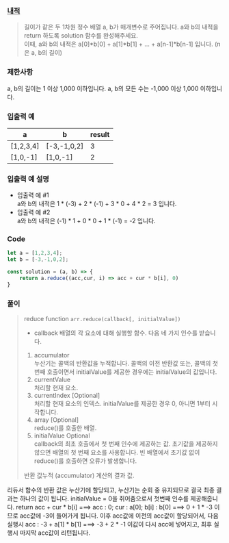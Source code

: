
### [내적](https://school.programmers.co.kr/learn/courses/30/lessons/70128?language=javascript)
> 길이가 같은 두 1차원 정수 배열 a, b가 매개변수로 주어집니다. a와 b의 내적을 return 하도록 solution 함수를 완성해주세요. <br/>
> 이때, a와 b의 내적은 a[0]*b[0] + a[1]*b[1] + ... + a[n-1]*b[n-1] 입니다. (n은 a, b의 길이)

### 제한사항
a, b의 길이는 1 이상 1,000 이하입니다.
    a, b의 모든 수는 -1,000 이상 1,000 이하입니다.

### 입출력 예
| a                                     | b                           | result |
|---------------------------------------|-----------------------------|--------|
| [1,2,3,4]                             | [-3,-1,0,2]                 | 3      |
| [1,0,-1]                              | [1,0,-1]                    | 2      |


### 입출력 예 설명


- 입출력 예 #1<br/>
a와 b의 내적은 1 * (-3) + 2 * (-1) + 3 * 0 + 4 * 2 = 3 입니다.
- 입출력 예 #2<br/>
a와 b의 내적은 (-1) * 1 + 0 * 0 + 1 * (-1) = -2 입니다.

### Code
``` javascript
let a = [1,2,3,4];
let b = [-3,-1,0,2];

const solution = (a, b) => {
    return a.reduce((acc,cur, i) => acc + cur * b[i], 0)
}
```



### 풀이

> reduce function
  ```arr.reduce(callback[, initialValue])```
>  - callback
> 배열의 각 요소에 대해 실행할 함수. 다음 네 가지 인수를 받습니다.
> 1. accumulator <br/>
> 누산기는 콜백의 반환값을 누적합니다. 콜백의 이전 반환값 또는, 콜백의 첫 번째 호출이면서 initialValue를 제공한 경우에는 initialValue의 값입니다.
> 2. currentValue <br/>
> 처리할 현재 요소.
> 3. currentIndex [Optional] <br/>
> 처리할 현재 요소의 인덱스. initialValue를 제공한 경우 0, 아니면 1부터 시작합니다.
> 4. array [Optional] <br/>
> reduce()를 호출한 배열.
> 5. initialValue Optional <br/>
> callback의 최초 호출에서 첫 번째 인수에 제공하는 값. 초기값을 제공하지 않으면 배열의 첫 번째 요소를 사용합니다. 빈 배열에서 초기값 없이 reduce()를 호출하면 오류가 발생합니다.
> 
> 반환 값누적 (accumulator)
> 계산의 결과 값.

리듀서 함수의 반환 값은 누산기에 할당되고, 누산기는 순회 중 유지되므로 결국 최종 결과는 하나의 값이 됩니다.
initialValue = 0을 쥐어줌으로서 첫번째 인수를 제공해줍니다.
return acc + cur * b[i] ===> acc : 0; cur : a[0]; b[i] : b[0] ===> 0 + 1 * -3 이므로 acc값에 -3이 들어가게 됩니다.
이후 acc값에 이전의 acc값이 할당되어서,
다음 실행시 acc : -3 + a[1] * b[1] ===>  -3 + 2 * -1 이값이 다시 acc에 넣어지고,
최후 실행시 마지막 acc값이 리턴됩니다.


